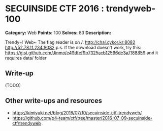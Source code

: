 # SECUINSIDE CTF 2016 : trendyweb-100

**Category:** Web
**Points:** 100
**Solves:** 83
**Description:**

Trendy~! Web~ The flag reader is on /.  http://chal.cykor.kr:8082 http://52.78.11.234:8082  p.s. If the download doesn't work, try this: https://gist.github.com/Jinmo/e49dfef9b7325acb12566de3a7f88859  and it requires data/ folder


## Write-up

(TODO)

## Other write-ups and resources

* https://kimiyuki.net/blog/2016/07/10/secuinside-ctf-trendyweb/
* https://github.com/p4-team/ctf/tree/master/2016-07-09-secuinside-ctf/trendyweb

